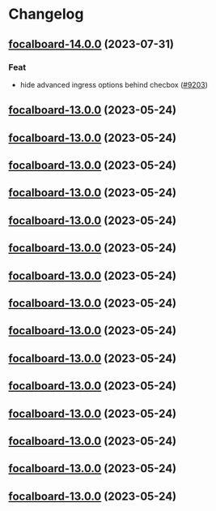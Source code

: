 # Changelog








## [focalboard-14.0.0](https://github.com/truecharts/charts/compare/focalboard-13.0.0...focalboard-14.0.0) (2023-07-31)

### Feat

- hide advanced ingress options behind checbox ([#9203](https://github.com/truecharts/charts/issues/9203))
  
  


## [focalboard-13.0.0](https://github.com/truecharts/charts/compare/focalboard-12.0.27...focalboard-13.0.0) (2023-05-24)




## [focalboard-13.0.0](https://github.com/truecharts/charts/compare/focalboard-12.0.27...focalboard-13.0.0) (2023-05-24)




## [focalboard-13.0.0](https://github.com/truecharts/charts/compare/focalboard-12.0.27...focalboard-13.0.0) (2023-05-24)




## [focalboard-13.0.0](https://github.com/truecharts/charts/compare/focalboard-12.0.27...focalboard-13.0.0) (2023-05-24)




## [focalboard-13.0.0](https://github.com/truecharts/charts/compare/focalboard-12.0.27...focalboard-13.0.0) (2023-05-24)




## [focalboard-13.0.0](https://github.com/truecharts/charts/compare/focalboard-12.0.27...focalboard-13.0.0) (2023-05-24)




## [focalboard-13.0.0](https://github.com/truecharts/charts/compare/focalboard-12.0.27...focalboard-13.0.0) (2023-05-24)




## [focalboard-13.0.0](https://github.com/truecharts/charts/compare/focalboard-12.0.27...focalboard-13.0.0) (2023-05-24)




## [focalboard-13.0.0](https://github.com/truecharts/charts/compare/focalboard-12.0.27...focalboard-13.0.0) (2023-05-24)




## [focalboard-13.0.0](https://github.com/truecharts/charts/compare/focalboard-12.0.27...focalboard-13.0.0) (2023-05-24)




## [focalboard-13.0.0](https://github.com/truecharts/charts/compare/focalboard-12.0.27...focalboard-13.0.0) (2023-05-24)




## [focalboard-13.0.0](https://github.com/truecharts/charts/compare/focalboard-12.0.27...focalboard-13.0.0) (2023-05-24)




## [focalboard-13.0.0](https://github.com/truecharts/charts/compare/focalboard-12.0.27...focalboard-13.0.0) (2023-05-24)




## [focalboard-13.0.0](https://github.com/truecharts/charts/compare/focalboard-12.0.27...focalboard-13.0.0) (2023-05-24)




## [focalboard-13.0.0](https://github.com/truecharts/charts/compare/focalboard-12.0.27...focalboard-13.0.0) (2023-05-24)

